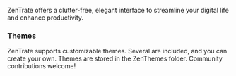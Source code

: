 ZenTrate offers a clutter-free, elegant interface to streamline your digital life and enhance productivity.

### Themes
ZenTrate supports customizable themes. Several are included, and you can create your own. Themes are stored in the ZenThemes folder. Community contributions welcome!